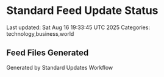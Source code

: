 # Standard Feed Update Status
Last updated: Sat Aug 16 19:33:45 UTC 2025
Categories: technology,business,world

## Feed Files Generated

Generated by Standard Updates Workflow
